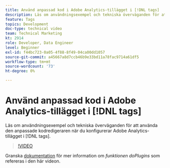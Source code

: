 ```yaml
---
title: Använd anpassad kod i Adobe Analytics-tillägget i [!DNL tags]
description: Läs om användningsexempel och tekniska överväganden för att använda den anpassade kodredigeraren när du konfigurerar Adobe Analytics-tillägget i [!DNL tags].
feature: Tags
topics: Development
doc-type: technical video
team: Technical Marketing
kt: 2914
role: Developer, Data Engineer
level: Beginner
exl-id: f44bc723-0a05-4f88-8f49-04ca00dd1057
source-git-commit: a45667a8d7ccb46b9e33bd11a78fac9714a61df5
workflow-type: tm+mt
source-wordcount: '73'
ht-degree: 0%

---
```


# Använd anpassad kod i Adobe Analytics-tillägget i [!DNL tags]

Läs om användningsexempel och tekniska överväganden för att använda den anpassade kodredigeraren när du konfigurerar Adobe Analytics-tillägget i [!DNL tags].

>[!VIDEO](https://video.tv.adobe.com/v/27272/?quality=12&learn=on)

Granska [dokumentation](https://experienceleague.adobe.com/docs/analytics/implementation/vars/plugins/impl-plugins.html) för mer information om <i>funktionen doPlugins</i> som refereras i den här videon.
